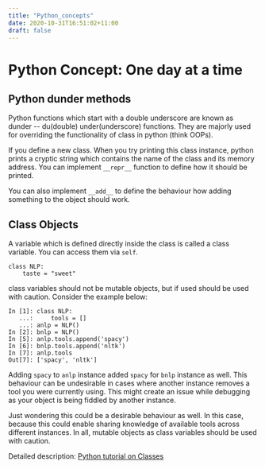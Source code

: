 ```yaml
---
title: "Python_concepts"
date: 2020-10-31T16:51:02+11:00
draft: false
---
```


# Python Concept: One day at a time #

## Python dunder methods ##

Python functions which start with a double underscore are known as dunder -- du(double) under(underscore) functions. They are majorly used for overriding the functionality of class in python (think OOPs).

If you define a new class. When you try printing this class instance, python prints a cryptic string which contains the name of the class and its memory address. You can implement `__repr__` function to define how it should be printed.

You can also implement `__add__` to define the behaviour how adding something to the object should work.


## Class Objects

A variable which is defined directly inside the class is called a class variable. You can access them via `self`.

```
class NLP:
    taste = "sweet"
```
class variables should not be mutable objects, but if used should be used with caution. Consider the example below:

```
In [1]: class NLP: 
   ...:     tools = [] 
   ...: anlp = NLP()                                                                                                                                                    
In [2]: bnlp = NLP()                                                                                                                                                    In [5]: anlp.tools.append('spacy')                                                                                                                                      
In [6]: bnlp.tools.append('nltk')                                                                                                                                       
In [7]: anlp.tools                                                                                                                                                      
Out[7]: ['spacy', 'nltk']
```
Adding `spacy` to `anlp` instance added `spacy` for `bnlp` instance as well. This behaviour can be undesirable in cases where another instance removes a tool you were currently using. This might create an issue while debugging as your object is being fiddled by another instance.

Just wondering this could be a desirable behaviour as well. In this case, because this could enable sharing knowledge of available tools across different instances. In all, mutable objects as class variables should be used with caution.

Detailed description: [Python tutorial on Classes](https://docs.python.org/3/tutorial/classes.html)
